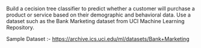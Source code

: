 Build a cecision tree classifier to predict whether a customer will purchase a product or service based on their demographic and behavioral data. Use a dataset such as the Bank Marketing dataset from UCI Machine Learning Repository.

Sample Dataset :- https://archive.ics.uci.edu/ml/datasets/Bank+Marketing
